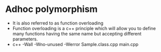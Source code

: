 # Adhoc polymorphism
- It is also referred to as function overloading
- Function overloading is a c++ principle which will allow you to define many functions having the same name but accepting different parameters.
- c++ -Wall -Wno-unused -Werror Sample.class.cpp main.cpp